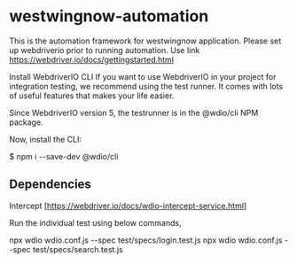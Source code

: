 # westwingnow-automation

This is the automation framework for westwingnow application.
Please set up webdriverio prior to running automation. Use link https://webdriver.io/docs/gettingstarted.html

Install WebdriverIO CLI
If you want to use WebdriverIO in your project for integration testing, we recommend using the test runner. It comes with lots of useful features that makes your life easier.

Since WebdriverIO version 5, the testrunner is in the @wdio/cli NPM package.

Now, install the CLI:

$ npm i --save-dev @wdio/cli

## Dependencies
Intercept [https://webdriver.io/docs/wdio-intercept-service.html]

Run the individual test using below commands,

npx wdio wdio.conf.js --spec test/specs/login.test.js 
npx wdio wdio.conf.js --spec test/specs/search.test.js
